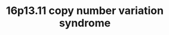 ---
annotations: []
authors:
- Alval
citedin: ''
communities:
- RareDiseases
description: 'Copy number variations in the region 16p13.11 (exact position: chr16:15511655-16293689
  (GRCh37), are rare, pathological mutations in the human genome. It is a risk variation
  for neuropsychiatric diseases like schizophrenia (Kirov et al. 2014, 10.1016/j.biopsych.2013.07.022)'
last-edited: 2024-12-12
ndex: null
organisms:
- Homo sapiens
redirect_from:
- /index.php/Pathway:WP5502
- /instance/WP5502
- /instance/WP5502_r136059
revision: r136059
schema-jsonld:
- '@context': https://schema.org/
  '@id': https://wikipathways.github.io/pathways/WP5502.html
  '@type': Dataset
  creator:
    '@type': Organization
    name: WikiPathways
  description: 'Copy number variations in the region 16p13.11 (exact position: chr16:15511655-16293689
    (GRCh37), are rare, pathological mutations in the human genome. It is a risk variation
    for neuropsychiatric diseases like schizophrenia (Kirov et al. 2014, 10.1016/j.biopsych.2013.07.022)'
  keywords:
  - ABCC1
  - ABCC6
  - ACTR10
  - ACTR1A
  - ACTR1B
  - BMERB1
  - CEP170
  - CEP20
  - DCP1A
  - DCP2
  - DCTN1
  - DCTN4
  - DCTN6
  - DISC1
  - ENSG00000261130
  - GATA3
  - KIAA0753
  - MARF1
  - MYH11
  - NDE1
  - OFD1
  - PAFAH1B1
  - PCM1
  - PLAG1
  - PLAGL1
  - PLK1
  - RAP1A
  - RAPGEF4
  - RPL15P20
  - RPL17P40
  - cAMP
  license: CC0
  name: '16p13.11 copy number variation syndrome '
seo: CreativeWork
title: '16p13.11 copy number variation syndrome '
wpid: WP5502
---